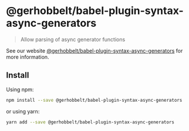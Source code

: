 # @gerhobbelt/babel-plugin-syntax-async-generators

> Allow parsing of async generator functions

See our website [@gerhobbelt/babel-plugin-syntax-async-generators](https://new.babeljs.io/docs/en/next/babel-plugin-syntax-async-generators.html) for more information.

## Install

Using npm:

```sh
npm install --save @gerhobbelt/babel-plugin-syntax-async-generators
```

or using yarn:

```sh
yarn add --save @gerhobbelt/babel-plugin-syntax-async-generators
```
